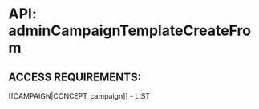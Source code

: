 # API: adminCampaignTemplateCreateFrom


## ACCESS REQUIREMENTS: ##
[[CAMPAIGN|CONCEPT_campaign]] - LIST

